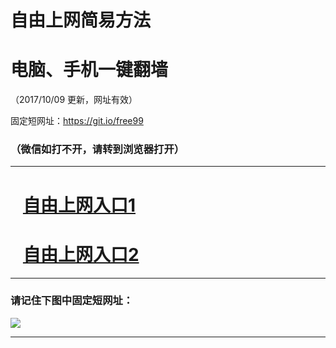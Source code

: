 ﻿# 自由上网简易方法

# 电脑、手机一键翻墙

（2017/10/09 更新，网址有效）

固定短网址：https://git.io/free99

### （微信如打不开，请转到浏览器打开）


***





# &nbsp;&nbsp; <a href="http://ft1506426513.fwq-tz-1001.info/fwqtz01.html?t=10090016814 " target="_blank">自由上网入口1</a>
# &nbsp;&nbsp; <a href="http://ft86377419.fwq-tz-1002.info/fwqtz02.html?t=100900123433 " target="_blank">自由上网入口2</a>
***

### 请记住下图中固定短网址：

<img src="https://s3-us-west-2.amazonaws.com/fwq-1001/yjfq-20170905okok.png" /> 


***

